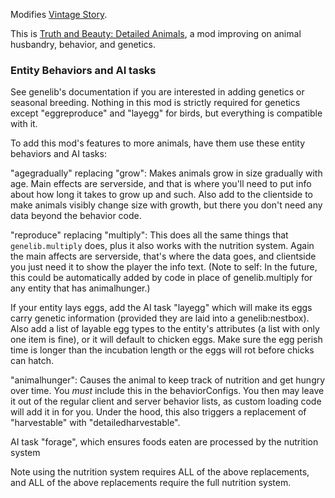 Modifies [Vintage Story](https://www.vintagestory.at/).

This is [Truth and Beauty: Detailed Animals](https://mods.vintagestory.at/detailedanimals), a mod improving on animal husbandry, behavior, and genetics.

### Entity Behaviors and AI tasks
See genelib's documentation if you are interested in adding genetics or seasonal breeding. Nothing in this mod is strictly required for genetics except "eggreproduce" and "layegg" for birds, but everything is compatible with it.

To add this mod's features to more animals, have them use these entity behaviors and AI tasks:

"agegradually" replacing "grow": Makes animals grow in size gradually with age. Main effects are serverside, and that is where you'll need to put info about how long it takes to grow up and such. Also add to the clientside to make animals visibly change size with growth, but there you don't need any data beyond the behavior code.

"reproduce" replacing "multiply": This does all the same things that `genelib.multiply` does, plus it also works with the nutrition system. Again the main affects are serverside, that's where the data goes, and clientside you just need it to show the player the info text. (Note to self: In the future, this could be automatically added by code in place of genelib.multiply for any entity that has animalhunger.)

If your entity lays eggs, add the AI task "layegg" which will make its eggs carry genetic information (provided they are laid into a genelib:nestbox). Also add a list of layable egg types to the entity's attributes (a list with only one item is fine), or it will default to chicken eggs. Make sure the egg perish time is longer than the incubation length or the eggs will rot before chicks can hatch.

"animalhunger": Causes the animal to keep track of nutrition and get hungry over time. You *must* include this in the behaviorConfigs. You then may leave it out of the regular client and server behavior lists, as custom loading code will add it in for you. Under the hood, this also triggers a replacement of "harvestable" with "detailedharvestable".

AI task "forage", which ensures foods eaten are processed by the nutrition system

Note using the nutrition system requires ALL of the above replacements, and ALL of the above replacements require the full nutrition system.
